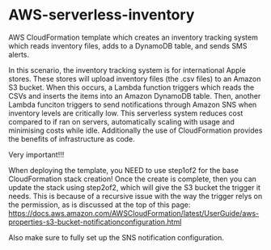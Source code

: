 # AWS-serverless-inventory
AWS CloudFormation template which creates an inventory tracking system which reads inventory files, adds to a DynamoDB table, and sends SMS alerts.

In this scenario, the inventory tracking system is for international Apple stores. These stores will upload inventory files (the .csv files) to an Amazon S3 bucket. When this occurs, a Lambda function triggers which reads the CSVs and inserts the items into an Amazon DynamoDB table. Then, another Lambda funciton triggers to send notifications through Amazon SNS when inventory levels are critically low.
This serverless system reduces cost compared to if ran on servers, automatically scaling with usage and minimising costs while idle. Additionally the use of CloudFormation provides the benefits of infrastructure as code.

Very important!!!

When deploying the template, you NEED to use step1of2 for the base CloudFormation stack creation! Once the create is complete, then you can update the stack using step2of2, which will give the S3 bucket the trigger it needs.
This is because of a recursive issue with the way the trigger relys on the permission, as is discussed at the top of this page: https://docs.aws.amazon.com/AWSCloudFormation/latest/UserGuide/aws-properties-s3-bucket-notificationconfiguration.html

Also make sure to fully set up the SNS notification configuration.
